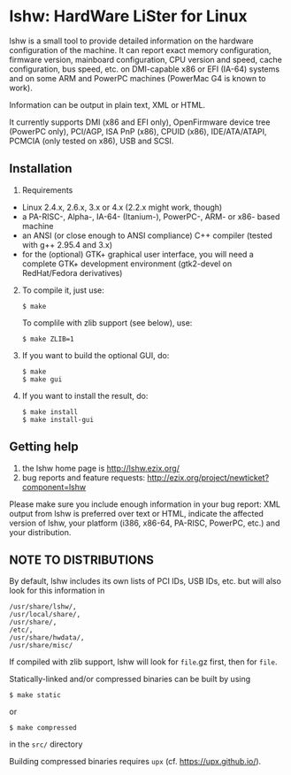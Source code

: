 lshw: HardWare LiSter for Linux
===============================

lshw is a small tool to provide detailed information on the hardware configuration of the machine. It can report exact memory configuration, firmware version, mainboard configuration, CPU version and speed, cache configuration, bus speed, etc. on DMI-capable x86 or EFI (IA-64) systems and on some ARM and PowerPC machines (PowerMac G4 is known to work).

Information can be output in plain text, XML or HTML.

It currently supports DMI (x86 and EFI only), OpenFirmware device tree
(PowerPC only), PCI/AGP, ISA PnP (x86), CPUID (x86), IDE/ATA/ATAPI, PCMCIA
(only tested on x86), USB and SCSI.

Installation
------------

 1. Requirements
   - Linux 2.4.x, 2.6.x, 3.x or 4.x (2.2.x might work, though)
   - a PA-RISC-, Alpha-, IA-64- (Itanium-), PowerPC-, ARM- or x86- based machine
   - an ANSI (or close enough to ANSI compliance) C++ compiler (tested with g++ 2.95.4 and 3.x)
   - for the (optional) GTK+ graphical user interface, you will need a
	complete GTK+ development environment (gtk2-devel on RedHat/Fedora derivatives) 

 2. To compile it, just use:

    	$ make

    To complile with zlib support (see below), use:

    	$ make ZLIB=1

 3. If you want to build the optional GUI, do:

    	$ make
    	$ make gui

 4. If you want to install the result, do:

    	$ make install
    	$ make install-gui

Getting help
------------

 1. the lshw home page is http://lshw.ezix.org/
 2. bug reports and feature requests: http://ezix.org/project/newticket?component=lshw
 
   Please make sure you include enough information in your bug report: XML output from lshw is preferred over text or HTML, indicate the affected version of lshw, your platform (i386, x86-64, PA-RISC, PowerPC, etc.) and your distribution.

NOTE TO DISTRIBUTIONS
---------------------

By default, lshw includes its own lists of PCI IDs, USB IDs, etc. but will also look for this information in

	/usr/share/lshw/,
	/usr/local/share/,
	/usr/share/,
	/etc/,
	/usr/share/hwdata/,
	/usr/share/misc/

If compiled with zlib support, lshw will look for `file`.gz first, then for `file`.

Statically-linked and/or compressed binaries can be built by using

    $ make static

or

    $ make compressed

in the `src/` directory

Building compressed binaries requires `upx` (cf. https://upx.github.io/).
